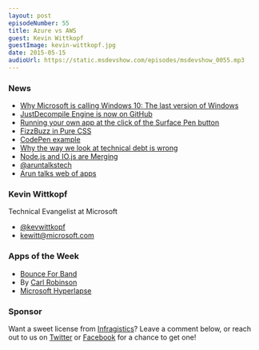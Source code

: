 ```yaml
---
layout: post
episodeNumber: 55
title: Azure vs AWS
guest: Kevin Wittkopf
guestImage: kevin-wittkopf.jpg
date: 2015-05-15
audioUrl: https://static.msdevshow.com/episodes/msdevshow_0055.mp3
---
```


### News

 - [Why Microsoft is calling Windows 10: The last version of Windows](http://www.theverge.com/2015/5/7/8568473/windows-10-last-version-of-windows)
 - [JustDecompile Engine is now on GitHub](https://github.com/telerik/JustDecompileEngine)
 - [Running your own app at the click of the Surface Pen button](http://withinrafael.com/running-your-own-app-at-the-click-of-the-surface-pen-button/)
 - [FizzBuzz in Pure CSS](http://joseph.mx/blog/2015/05/12/Pure-CSS-FizzBuzz.html)
  - [CodePen example](http://codepen.io/anon/pen/xGVKgm)
 - [Why the way we look at technical debt is wrong](http://bigeng.io/post/118399425343/why-the-way-we-look-at-technical-debt-is-wrong)
 - [Node.js and IO.js are Merging](https://github.com/iojs/io.js/issues/1664#issuecomment-101828384)
 - [@aruntalkstech](https://twitter.com/aruntalkstech)
  - [Arun talks web of apps](http://channel9.msdn.com/events/Build/2015/3-765)

### Kevin Wittkopf

Technical Evangelist at Microsoft

 - [@kevwittkopf](https://twitter.com/kevwittkopf)
 - [kewitt@microsoft.com](mailto://kewitt@microsoft.com)
 
### Apps of the Week

 - [Bounce For Band](http://www.windowsphone.com/s?appid=e5760d04-df84-4339-9489-e1947a3ea02c)
  - By [Carl Robinson](https://twitter.com/walkingpopcorn)
 - [Microsoft Hyperlapse](http://research.microsoft.com/en-us/um/redmond/projects/hyperlapseapps/)

### Sponsor

Want a sweet license from [Infragistics](http://infragistics.com)? Leave a comment below, or reach out to us on [Twitter](https://twitter.com/msdevshow) or [Facebook](https://www.facebook.com/msdevshow) for a chance to get one!